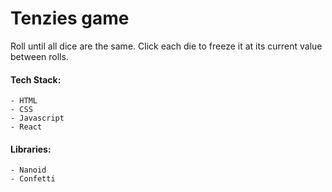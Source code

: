 # Tenzies game

Roll until all dice are the same. Click each die to freeze it at its
current value between rolls.

#### Tech Stack:

    - HTML
    - CSS
    - Javascript
    - React

#### Libraries:

    - Nanoid
    - Confetti
